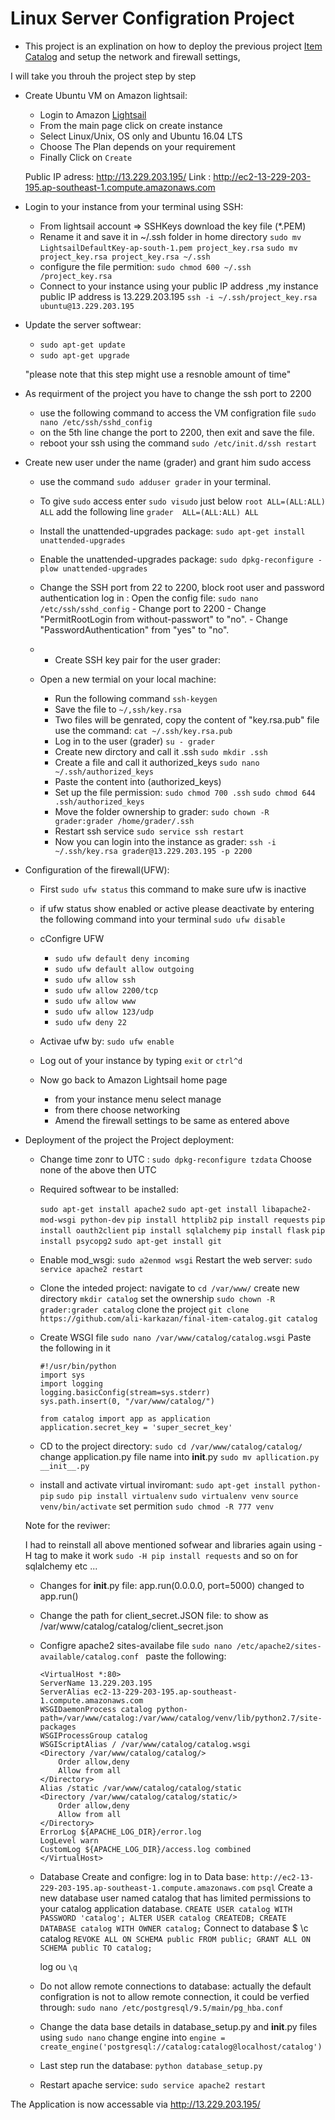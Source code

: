 # Linux Server Configration Project

- This project is an explination on how to deploy the previous project [Item Catalog](https://github.com/ali-karkazan/final-item-catalog) and setup the network and firewall settings,

I will take you throuh the project step by step 

- Create Ubuntu VM on Amazon lightsail:

	* Login to Amazon [Lightsail](https://signin.aws.amazon.com/signin?redirect_uri=https%3A%2F%2Fconsole.aws.amazon.com%2Fconsole%2Fhome%3Fnc2%3Dh_ct%26src%3Dheader-signin%26state%3DhashArgs%2523%26isauthcode%3Dtrue&client_id=arn%3Aaws%3Aiam%3A%3A015428540659%3Auser%2Fhomepage&forceMobileApp=0)
	* From the main page click on create instance 
	* Select Linux/Unix, OS only and Ubuntu 16.04 LTS
	* Choose The Plan depends on your requirement 
	* Finally Click on `Create`

	Public IP adress: http://13.229.203.195/
	Link : http://ec2-13-229-203-195.ap-southeast-1.compute.amazonaws.com

- Login to your instance from your terminal using SSH:

    * From lightsail account => SSHKeys download the key file (*.PEM)
    * Rename it and save it in ~/.ssh folder in home directory 
			`sudo mv LightsailDefaultKey-ap-south-1.pem project_key.rsa` 
			`sudo mv project_key.rsa project_key.rsa ~/.ssh`
	* configure the file permition:
		`sudo chmod 600 ~/.ssh /project_key.rsa`
	* Connect to your instance using your public IP address ,my instance public IP address is 13.229.203.195
		`ssh -i ~/.ssh/project_key.rsa ubuntu@13.229.203.195`
- Update the server softwear:
	* `sudo apt-get update`
	* `sudo apt-get upgrade`

	"please note that this step might use a resnoble amount of time"

- As requirment of the project you have to change the ssh port to 2200 
	* use the following command to access the VM configration file
		`sudo nano /etc/ssh/sshd_config`
	* on the 5th line change the port to 2200, then exit and save the file.
	* reboot your ssh using the command `sudo /etc/init.d/ssh restart`


- Create new user under the name (grader) and grant him sudo access

	* use the command `sudo adduser grader` in your terminal.
	* To give `sudo` access enter 
			`sudo visudo` 
		just below `root ALL=(ALL:ALL) ALL` 
		add the following line `grader  ALL=(ALL:ALL) ALL`
	* Install the unattended-upgrades package:
		`sudo apt-get install unattended-upgrades`
	* Enable the unattended-upgrades package:
		`sudo dpkg-reconfigure -plow unattended-upgrades`
	* Change the SSH port from 22 to 2200, block root user and password authentication log in :
		Open the config file:
			`sudo nano /etc/ssh/sshd_config`
			- Change port to 2200
			- Change "PermitRootLogin from without-passwort" to "no".
			- Change "PasswordAuthentication" from "yes" to "no".
	
	* - Create SSH key pair for the user grader:

	* Open a new termial on your local machine:
		- Run the following command `ssh-keygen`
		- Save the file to `~/,ssh/key.rsa` 
		- Two files will be genrated, copy the content of "key.rsa.pub" file
			use the command: `cat ~/.ssh/key.rsa.pub` 
		- Log in to the user (grader) `su - grader`
		- Create new dirctory and call it .ssh
			`sudo mkdir .ssh`
		- Create a file and call it authorized_keys
			`sudo nano ~/.ssh/authorized_keys`
		- Paste the content  into (authorized_keys)
		- Set up the file permission:
				`sudo chmod 700 .ssh`
				`sudo chmod 644 .ssh/authorized_keys`
		- Move the folder ownership to grader:
			`sudo chown -R grader:grader /home/grader/.ssh`
		- Restart ssh service 
			`sudo service ssh restart`
		- Now you can login into the instance as grader:
			`ssh -i ~/.ssh/key.rsa grader@13.229.203.195 -p 2200` 


- Configuration of the firewall(UFW): 

	*  First `sudo ufw status` 	this command to make sure ufw is inactive 
	* if ufw status show enabled or active please deactivate by entering the following command
			into your terminal 
				`sudo ufw disable`
	* cConfigre UFW
		- `sudo ufw default deny incoming`
		- `sudo ufw default allow outgoing`
		- `sudo ufw allow ssh`
		- `sudo ufw allow 2200/tcp`
		- `sudo ufw allow www`
		- `sudo ufw allow 123/udp`
		- `sudo ufw deny 22` 

	* Activae ufw by:
		`sudo ufw enable`
	* Log out of your instance by typing `exit` or `ctrl^d`

	* Now go back to Amazon Lightsail home page 
		- from your instance menu select manage
		- from there choose networking 
		- Amend the firewall settings to be same as entered above

- Deployment of the project the Project deployment:

	* Change time zonr to UTC :
			`sudo dpkg-reconfigure tzdata`
			Choose none of the above then UTC 

	* Required softwear to be installed: 

		`sudo apt-get install apache2`
		`sudo apt-get install libapache2-mod-wsgi python-dev`
		`pip install httplib2`
		`pip install requests`
		`pip install oauth2client`
		`pip install sqlalchemy`
		`pip install flask`
		`pip install psycopg2`
		`sudo apt-get install git`

	* Enable mod_wsgi:
		`sudo a2enmod wsgi`
		Restart the web server: 
		`sudo service apache2 restart`	

	* Clone the inteded project:
		navigate to `cd /var/www/`
		create new directory
		`mkdir catalog`
		set the ownership
		`sudo chown -R grader:grader catalog`
		clone the project 
		`git clone https://github.com/ali-karkazan/final-item-catalog.git catalog`
	* Create WSGI file 
		`sudo nano /var/www/catalog/catalog.wsgi`
		Paste the following in it 

		```
		#!/usr/bin/python
		import sys
		import logging
		logging.basicConfig(stream=sys.stderr)
		sys.path.insert(0, "/var/www/catalog/")

		from catalog import app as application
		application.secret_key = 'super_secret_key'
		```

	* CD to the project directory:
		`sudo cd /var/www/catalog/catalog/`
		change application.py file name into __init__.py
			`sudo mv apllication.py __init__.py`

	* install and activate virtual inviromant:
		`sudo apt-get install python-pip`
		`sudo pip install virtualenv`
		`sudo virtualenv venv`
		`source venv/bin/activate`
		set permition
		`sudo chmod -R 777 venv`

	Note for the reviwer:

	I had to reinstall all above mentioned sofwear and libraries again using -H tag to make it work
		`sudo -H pip install requests`
		and so on for sqlalchemy etc ...

	* Changes for __init__.py file:
		app.run(0.0.0.0, port=5000) changed to app.run()

	* Change the path for client_secret.JSON file:
		to show as /var/www/catalog/catalog/client_secret.json

	* Configre apache2 sites-availabe file 
		`sudo nano /etc/apache2/sites-available/catalog.conf `
		paste the following:

		```
		<VirtualHost *:80>
	    ServerName 13.229.203.195
	    ServerAlias ec2-13-229-203-195.ap-southeast-1.compute.amazonaws.com
	    WSGIDaemonProcess catalog python-path=/var/www/catalog:/var/www/catalog/venv/lib/python2.7/site-packages
	    WSGIProcessGroup catalog
	    WSGIScriptAlias / /var/www/catalog/catalog.wsgi
	    <Directory /var/www/catalog/catalog/>
	        Order allow,deny
	        Allow from all
	    </Directory>
	    Alias /static /var/www/catalog/catalog/static
	    <Directory /var/www/catalog/catalog/static/>
	        Order allow,deny
	        Allow from all
	    </Directory>
	    ErrorLog ${APACHE_LOG_DIR}/error.log
	    LogLevel warn
	    CustomLog ${APACHE_LOG_DIR}/access.log combined
		</VirtualHost>
		```
	* Database Create and configre:
		log in to Data base:
		`http://ec2-13-229-203-195.ap-southeast-1.compute.amazonaws.com`
		`psql`
		Create a new database user named catalog that has limited permissions to your catalog 
		application database.
		`CREATE USER catalog WITH PASSWORD 'catalog';
		ALTER USER catalog CREATEDB;
		CREATE DATABASE catalog WITH OWNER catalog;`
		Connect to database $ \c catalog
		`REVOKE ALL ON SCHEMA public FROM public;
		GRANT ALL ON SCHEMA public TO catalog;`

		log ou `\q`

	* Do not allow remote connections to database:
		actually the default configration is not to allow remote connection,
		it could be verfied through:
		`sudo nano /etc/postgresql/9.5/main/pg_hba.conf`

	* Change the data base details in database_setup.py and __init__.py files 
		using `sudo nano`
		change engine into 
		`engine = create_engine('postgresql://catalog:catalog@localhost/catalog')`

	* Last step run the database:
		`python database_setup.py`

	* Restart apache service:
		`sudo service apache2 restart`

The Application is now accessable via http://13.229.203.195/
